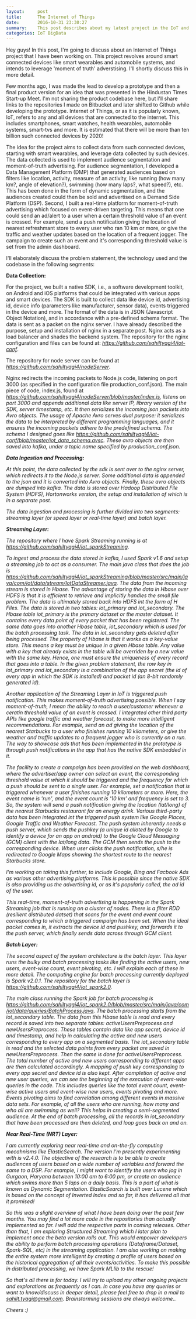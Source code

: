 ```yaml
---
layout:     post
title:      The Internet of Things
date:       2016-10-31 23:30:27
summary:    This post describes about my latest project in the IoT and big data analytics domain
categories: IoT BigData
---
```


Hey guys!
In this post, I'm going to discuss about an Internet of Things project that I have been working on. This project revolves around smart connected devices like smart wearables and automobile systems, and intends to leverage 'moment of truth' adverstising. I'll shortly discuss this in more detail.

Few months ago, I was made the lead to develop a prototype and then a final product version for an idea that was presented in the Hindustan Times Start-up Meet. I'm not sharing the product codebase here, but I'll share links to the repositories I made on Bitbucket and later shifted to Github while developing the prototype. Internet of Things, or as it is popularly known, IoT, refers to any and all devices that are connected to the internet. This includes smartphones, smart watches, health wearables, automobile systems, smart-tvs and more. It is estimated that there will be more than ten billion such connected devices by 2020! 

The idea for the project aims to collect data from such connected devices, starting with smart wearables, and leverage data collected by such devices. The data collected is used to implement audience segmentation and moment-of-truth advertising. For audience segmentation, I developed a Data Management Platform (DMP) that generated audiences based on filters like location, activity, measure of an activity, like running (how many km?, angle of elevation?), swimming (how many laps?, what speed?), etc. This has been done in the form of dynamic segmentation, and the audiences created could then be sold and advertised on a Demand Side Platform (DSP). Second, I built a real-time platform for moment-of-truth advertising which focused on event-driven targeting. This means that one could send an ad/alert to a user when a certain threshold value of an event is crossed. For example, send a push notification giving the location of nearest refreshmant store to every user who ran 10 km or more, or give the traffic and weather updates based on the location of a frequent jogger. The campaign to create such an event and it's corresponding threshold value is set from the admin dashboard.

I'll elaborately discuss the problem statement, the technology used and the codebase in the following segments:

<b>Data Collection:</b>

  For the project, we built a native SDK, i.e., a software development toolkit, on Android and iOS platforms that could be integrated with various apps and smart devices. The SDK is built to collect data like device id, advertising id, device info (parameters like manufacturer, sensor data), events triggered in the device and more. The format of the data is in JSON (Javascript Object Notation), and in accordance with a pre-defined schema format. The data is sent as a packet on the nginx server. I have already described the purpose, setup and installation of nginx in a separate post. Nginx acts as a load balancer and shades the backend system. The repository for the nginx configuration and files can be found at: <a href="https://github.com/sahiltyagi4/iot-conf"><i>https://github.com/sahiltyagi4/iot-conf</i></a>.

  The repository for node server can be found at <a href="https://github.com/sahiltyagi4/nodeServer"><i>https://github.com/sahiltyagi4/nodeServer</i></a>.
  
  Nginx redirects the incoming packets to Node.js code, listening on port 3000 (as specified in the configuration file production_conf.json). The main piece of code, index.js, found at <a href="https://github.com/sahiltyagi4/nodeServer/blob/master/index.js"><i>https://github.com/sahiltyagi4/nodeServer/blob/master/index.js<i></a>, listens on port 3000 and appends additional data like server IP, library version of the SDK, server timestamp, etc. It then serializes the incoming json packets into Avro objects. The usage of Apache Avro serves dual purpose: it serializes the data to be interpreted by different programming languages, and it ensures the incoming packets adhere to the predefined schema. The schema I designed goes like <a href="https://github.com/sahiltyagi4/iot-conf/blob/master/iot_data_schema.avsc"><i>https://github.com/sahiltyagi4/iot-conf/blob/master/iot_data_schema.avsc</i></a>. These avro objects are then saved into kafka, under a topic name specified by production_conf.json.

<b>Data Ingestion and Processing:</b>

  At this point, the data collected by the sdk is sent over to the nginx server, which redirects it to the Node.js server. Some additional data is appended to the json and it is converted into Avro objects. Finally, these avro objects are dumped into kafka. The data is stored over Hadoop Distributed File System (HDFS), Hortonworks version, the setup and installation of which is in a separate post.

  The data ingestion and processing is further divided into two segments: streaming layer (or speed layer or real-time layer) and batch layer.

  <b>Streaming Layer:</b>
    
   The repository where I have Spark Streaming running is at https://github.com/sahiltyagi4/iot_sparkStreaming.

   To ingest and process the data stored in kafka, I used Spark v1.6 and setup a streaming job to act as a consumer. The main java class that does the job is https://github.com/sahiltyagi4/iot_sparkStreaming/blob/master/src/main/java/com/iot/data/stream/IotDataStreamer.java. The data from the incoming stream is stored in Hbase. The advantage of storing the data in Hbase over HDFS is that it is efficient to retrieve and implicitly handles the small file problem. The data is ultimately stored back into HDFS int the form of H Files. The data is stored in two tables: iot_primary and iot_secondary. The Hbase table iot_primary is the primary dataset or the master dataset. It contains every data point of every packet that has been registered. The same data goes into another Hbase table, iot_secondary which is used for the batch processing task. The data in iot_secondary gets deleted after being processed. The property of Hbase is that it works as a key-value store. This means a key must be unique in a given Hbase table. Any value with a key that already exists in the table will be overriden by a new value with the same key. Hence, one must ensure the uniqueness of every record that goes into a table. In the given problem statement, the row key in iot_primary and iot_secondary is a combination of the app secret (the id of every app in which the SDK is installed) and packet id (an 8-bit randomly generated id).

   Another application of the Streaming Layer in IoT is triggered push notification. This makes moment-of-truth advertising possible. When I say moment-of-truth, I mean the ability to reach a user/customer whenever a ceratin threshold value of an event is crossed. I integrated other third party APIs like google traffic and weather forecast, to make more intelligent recommendations. For example, send an ad giving the location of the nearest Starbucks to a user who finishes running 10 kilometers, or give the weather and traffic updates to a frequent jogger who is currently on a run. The way to showcase ads that has been implemented in the prototype is through push notifications in the app that has the native SDK embedded in it.

   The facility to create a campaign has been provided on the web dashboard, where the advertiser/app owner can select an event, the corresponding threshold value at which it should be triggered and the frequency for which a push should be sent to a single user. For example, set a notification that is triggered whenever a user finishes running 10 kilometers or more. Here, the event name is 'run', and the event count is '10 km' and frequency is set to 3. So, the system will send a push notification giving the location (lat/long) of the nearest Starbucks restaurant for an energy drink. Various third-party data has been integrated int the triggered push system like Google Places, Google Traffic and Weather Forecast. The push system inherently needs a push server, which sends the pushkey (a unique id alloted by Google to identify a device for an app on android) to the Google Cloud Messaging (GCM) client with the lat/long data. The GCM then sends the push to the corresponding device. When user clicks the push notification, s/he is redirected to Google Maps showing the shortest route to the nearest Starbucks store.

   I'm working on taking this further, to include Google, Bing and Facbook Ads as various other advertising platforms. This is possible since the native SDK is also providing us the advertising id, or as it's popularly called, the ad id of the user.

   This real-time, moment-of-truth advertising is happening in the Spark Streaming job that is running on a cluster of nodes. There is a filter RDD (resilient distributed datset) that scans for the event and event count corresponding to which a triggered campaign has been set. When the ideal packet comes in, it extracts the device id and pushkey, and forwards it to the push server, which finally sends data across through GCM client.


  <b>Batch Layer:</b>
		
   The second aspect of the system architecture is the batch layer. This layer runs the bulky and batch processing tasks like finding the active users, new users, event-wise count, event pivoting, etc. I will explain each of these in more detail. The computing engine for batch processing currently deployed is Spark v2.0.1.
   The repository for the batch layer is https://github.com/sahiltyagi4/iot_spark2.0.

   The main class running the Spark job for batch processing is https://github.com/sahiltyagi4/iot_spark2.0/blob/master/src/main/java/com/iot/data/queries/BatchProcess.java.
   The batch processing starts from the iot_secondary table. The data from this Hbase table is read and every record is saved into two separate tables: activeUsersPreprocess and newUsersPreprocess. These tables contain data like app secret, device id and timestamp, and help in calculating the active and new users corresponding to every app on a segmented basis. The iot_secondary table is read and the selected data points from every packet are saved in newUsersPreprocess. Then the same is done for activeUsersPreprocess. The total number of active and new users corresponding to different apps are then calculated accordingly. A mapping of push key corresponding to every app secret and device id is also kept. After completion of active and new user queries, we can see the beginning of the execution of event-wise queries in the code. This includes queries like the total event count, event-wise active users and event-wise new users, events pivoting and more. Events pivoting aims to find correlation among different events in massive data sets. For example, of all the users who are running, how many and who all are swimming as well? This helps in creating a semi-segmented audience. At the end of batch processing, all the records in iot_secondary that have been processed are then deleted, and loop goes back on and on.


<b>Near Real-Time (NRT) Layer:</b>

  I am currently exploring near real-time and on-the-fly computing mecahnisms like ElasticSearch. The version I'm presently experimenting with is v2.4.0. The objective of the research is to be able to create audiences of users based on a wide number of variables and forward the same to a DSP. For example, I might want to identify the users who jog in Gurgaon, Haryana between 10:00 am to 6:00 pm, or create an audience which swims more than 5 laps on a daily basis. This is a part of what is known as Dynamic Segmentation. ElasticSearch is built over Lucene which is based on the concept of Inverted Index and so far, it has delivered all that it promised!


So this was a slight overview of what I have been doing over the past few months. You may find a lot more code in the repositories than actually implemented so far. I will add the respective parts in coming releases. Other than that, I am exploring Structured Streaming which I later plan to implement once the beta version rolls out. This would empower developers the ability to perform batch processing operations (Dataframe/Dataset, Spark-SQL, etc) in the streaming application. I am also working on making the entire system more intelligent by creating a profile of users based on the historical aggregation of all their events/activities. To make this possible in distributed processing, we have Spark MLlib to the rescue!

So that's all there is for today. I will try to upload my other ongoing projects and explorations as frequently as I can.
In case you have any queries or want to know/discuss in deeper detail, please feel free to drop in a mail to sahilt.tyagi@gmail.com. Brainstorming sessions are always welcome..

Cheers :)
